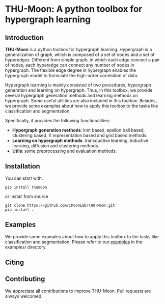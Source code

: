 THU-Moon: A python toolbox for hypergraph learning  
===

Introduction
---
**THU-Moon** is a python toolbox for hypergraph learning. Hypergraph is a generalization of graph, which is composed of a set of nodes and a set of hyperedges. Different from simple graph, in which each edge connect a pair of nodes, each hyperedge can connect any number of nodes in hypergraph. The flexible edge degree in hypergraph enables the hypergraph model to formulate the high-order correlation of data.

Hypergraph learning is mainly consisted of two procedures, hypergraph generation and learning on hypergraph. Thus, in this toolbox, we provide several hypergraph generation methods and learning methods on hypergraph. Some useful utilities are also included in this toolbox. Besides, we provide some examples about how to apply this toolbox to the tasks like classification and segmentation.  

Specifically, it provides the following functionalities:
* **Hypergraph generation methods**: knn based, epsilon ball based, clustering based, l1 representation based and grid based methods.
* **Learning on hypergraph methods**: transductive learning, inductive learning, diffusion and clustering methods.
* **Utils**: some preprocessing and evaluation methods.

Installation
---
You can start with:  

    pip install thumoon

or install from source
    
    git clone https://github.com/iMoonLab/THU-Moon.git
    pip install .

Examples
---

We provide some examples about how to apply this toolbox to the tasks like classification and segmentation. Please refer to our [examples](https://github.com/hjlin0515/THU-Moon/master/examples) in the examples/ directory.


Citing
--- 


Contributing
---
We appreciate all contributions to improve THU-Moon. Pull requests are always welcomed.

